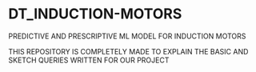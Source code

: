 # DT_INDUCTION-MOTORS
PREDICTIVE AND PRESCRIPTIVE ML MODEL FOR INDUCTION MOTORS

THIS REPOSITORY IS COMPLETELY MADE TO EXPLAIN THE BASIC AND SKETCH QUERIES WRITTEN FOR OUR PROJECT
